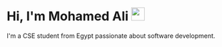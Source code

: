<h1 align="left">
   Hi, I'm Mohamed Ali <img src="https://media.giphy.com/media/hvRJCLFzcasrR4ia7z/giphy.gif" width="30">
</h1>
 I'm a CSE student from Egypt passionate about software development.

<!--
**MohamedAliShaltoot/MohamedAliShaltoot** is a ✨ _special_ ✨ repository because its `README.md` (this file) appears on your GitHub profile.

Here are some ideas to get you started:

- 🔭 I’m currently working on ...
- 🌱 I’m currently learning ...
- 👯 I’m looking to collaborate on ...
- 🤔 I’m looking for help with ...
- 💬 Ask me about ...
- 📫 How to reach me: ...
- 😄 Pronouns: ...
- ⚡ Fun fact: ...
-->
